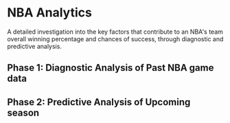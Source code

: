 # NBA Analytics
A detailed investigation into the key factors that contribute to an NBA's team overall winning percentage and chances of success, through diagnostic and predictive analysis. 

## Phase 1: Diagnostic Analysis of Past NBA game data

## Phase 2: Predictive Analysis of Upcoming season

